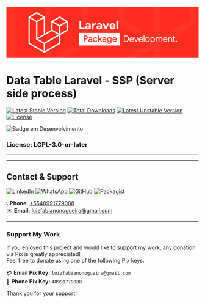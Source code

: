 <p align="center"><img src="src/Assets/img/laravel.png" alt="Laravel Logo"></p>


# Data Table Laravel - SSP (Server side process)

[![Latest Stable Version](https://poser.pugx.org/luizfabianonogueira/data-table-laravel-ssp/v)](//packagist.org/packages/luizfabianonogueira/data-table-laravel-ssp)
[![Total Downloads](https://poser.pugx.org/luizfabianonogueira/data-table-laravel-ssp/downloads)](//packagist.org/packages/luizfabianonogueira/data-table-laravel-ssp)
[![Latest Unstable Version](https://poser.pugx.org/luizfabianonogueira/data-table-laravel-ssp/v/unstable)](//packagist.org/packages/luizfabianonogueira/data-table-laravel-ssp)
[![License](https://poser.pugx.org/luizfabianonogueira/data-table-laravel-ssp/license)](//packagist.org/packages/luizfabianonogueira/data-table-laravel-ssp)

![Badge em Desenvolvimento](http://img.shields.io/static/v1?label=STATUS&message=IN%20DEVELOPMENT&color=GREEN&style=for-the-badge)

### License: LGPL-3.0-or-later

___
___

## Contact & Support

[![LinkedIn](https://img.shields.io/badge/LinkedIn-000?style=for-the-badge&logo=linkedin&logoColor=white)](https://www.linkedin.com/in/luiz-fabiano-nogueira-b20875170/)
[![WhatsApp](https://img.shields.io/badge/WhatsApp-000?style=for-the-badge&logo=whatsapp&logoColor=white)](https://api.whatsapp.com/send?phone=5548991779088)
[![GitHub](https://img.shields.io/badge/GitHub-000?style=for-the-badge&logo=github&logoColor=white)](https://github.com/LuizFabianoNogueira)
[![Packagist](https://img.shields.io/badge/Packagist-000?style=for-the-badge&logo=packagist&logoColor=white)](https://packagist.org/packages/luizfabianonogueira/)

📞 **Phone:** [+5548991779088](tel:+5548991779088)  
✉️ **Email:** [luizfabianonogueira@gmail.com](mailto:luizfabianonogueira@gmail.com)

---

### Support My Work

If you enjoyed this project and would like to support my work, any donation via Pix is greatly appreciated!  
Feel free to donate using one of the following Pix keys:

💳 **Email Pix Key:** `luizfabianonogueira@gmail.com`  
📱 **Phone Pix Key:** `48991779088`

Thank you for your support!
